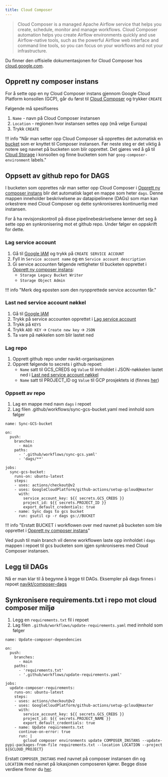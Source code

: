 ```yaml
---
title: Cloud Composer
---
```


> Cloud Composer is a managed Apache Airflow service that helps you create, schedule, 
monitor and manage workflows. Cloud Composer automation helps you create Airflow environments quickly and use 
Airflow-native tools, such as the powerful Airflow web interface and command line tools, so you can focus on your 
workflows and not your infrastructure.

Du finner den offisielle dokumentasjonen for Cloud Composer hos [cloud.google.com](https://cloud.google.com/composer/docs/concepts/overview).

## Opprett ny composer instans
For å sette opp en ny Cloud Composer instans gjennom Google Cloud Platform konsollen (GCP), 
går du først til [Cloud Composer](https://console.cloud.google.com/composer) og trykker `CREATE`

Følgende må spesifiseres

1. `Name` - navn på Cloud Composer instansen
2. `Location` - regionen hvor instansen settes opp (må velge Europa)
3. Trykk `CREATE`

!!! info "Når man setter opp Cloud Composer så opprettes det automatisk en [bucket](https://cloud.google.com/storage/docs/introduction) som er knyttet til Composer instansen. Før neste steg er det viktig å notere seg navnet på bucketen som blir opprettet. Det gjøres ved å gå til [Cloud Storage](https://console.cloud.google.com/storage) i konsollen og finne bucketen som har `goog-composer-environment` labels."



## Oppsett av github repo for DAGS
I bucketen som opprettes når man setter opp Cloud Composer i [Opprett ny composer instans](cloud-composer#opprett-ny-composer-instans) 
blir det automatisk laget en mappe som heter `dags`. Denne mappen inneholder beskrivelsene av datapipelinene (DAGs) som man kan 
orkestrere med Cloud Composer og dette synkroniseres kontinuerlig med instansen.


For å ha revisjonskontroll på disse pipelinebeskrivelsene lønner det seg å sette opp en synkronisering mot et github repo. Under
følger en oppskrift for dette.


### Lag service account
1. Gå til [Google IAM](https://console.cloud.google.com/iam-admin/serviceaccounts)
og trykk på `CREATE SERVICE ACCOUNT`
2. Fyll in `Service account name` og en `Service account description`
4. Gi service accounten følgende rettigheter til bucketen opprettet i [Opprett ny composer instans](cloud-composer#opprett-ny-composer-instans):
    - `Storage Legacy Bucket Writer`
    - `Storage Object Admin`

!!! info "Merk deg eposten som den nyopprettede service accounten får."


### Last ned service account nøkkel
1. Gå til [Google IAM](https://console.cloud.google.com/iam-admin/serviceaccounts)
2. Trykk på service accounten opprettet i [Lag service account](cloud-composer#lag-service-account)
3. Trykk på `KEYS`
4. Trykk `ADD KEY` -> `Create new key` -> `JSON`
5. Ta vare på nøkkelen som blir lastet ned

### Lag repo
1. Opprett github repo under navikt-organisasjonen
2. Opprett følgende to secrets i github repoet:
    - `Name` satt til GCS_CREDS og `Value` til innholdet i JSON-nøkkelen lastet ned i [Last ned service account nøkkel](cloud-composer#last-ned-service-account-nøkkel)
    - `Name` satt til PROJECT_ID og `Value` til GCP prosjektets id (finnes [her](https://console.cloud.google.com/home/dashboard))

### Oppsett av repo
1. Lag en mappe med navn `dags` i repoet
2. Lag filen .github/workflows/sync-gcs-bucket.yaml med innhold som følger

````
name: Sync-GCS-bucket

on:
  push:
    branches:
      - main
    paths:
      - '.github/workflows/sync-gcs.yaml'
      - 'dags/**'

jobs:
  sync-gcs-bucket:
    runs-on: ubuntu-latest
    steps:
    - uses: actions/checkout@v2
    - uses: GoogleCloudPlatform/github-actions/setup-gcloud@master
      with:
        service_account_key: ${{ secrets.GCS_CREDS }}
        project_id: ${{ secrets.PROJECT_ID }}
        export_default_credentials: true
    - name: Sync dags to gcs bucket
      run: gsutil cp -r dags gs://BUCKET
````

!!! info "Erstatt BUCKET i workflowen over med navnet på bucketen som ble opprettet i [Opprett ny composer instans](cloud-composer#opprett-ny-composer-instans)"


Ved push til main branch vil denne workflowen laste opp innholdet i `dags` mappen i repoet til gcs bucketen 
som igjen synkroniseres med Cloud Composer instansen.

## Legg til DAGs
Nå er man klar til å begynne å legge til DAGs. Eksempler på dags finnes i repoet 
[navikt/composer-dags](https://github.com/navikt/composer-dags)

## Synkronisere requirements.txt i repo mot cloud composer miljø
1. Legg en `requirements.txt` fil i repoet
2. Lag filen `.github/workflows/update-requirements.yaml` med innhold som følger

````
name: Update-composer-dependencies

on:
  push:
    branches:
      - main
    paths:
      - 'requirements.txt'
      - '.github/workflows/update-requirements.yaml'

jobs:
  update-composer-requirements:
    runs-on: ubuntu-latest
    steps:
    - uses: actions/checkout@v2
    - uses: GoogleCloudPlatform/github-actions/setup-gcloud@master
      with:
        service_account_key: ${{ secrets.GCS_CREDS }}
        project_id: ${{ secrets.PROJECT_NAME }}
        export_default_credentials: true
    - name: Update requirements.txt
      continue-on-error: true
      run: |
        gcloud composer environments update COMPOSER_INSTANS --update-pypi-packages-from-file requirements.txt --location LOCATION --project ${GCLOUD_PROJECT}
````

Erstatt `COMPOSER_INSTANS` med navnet på composer instansen din og `LOCATION` med 
navnet på lokasjonen composeren kjører. Begge disse verdiene finner du 
[her](https://console.cloud.google.com/composer/environments).
